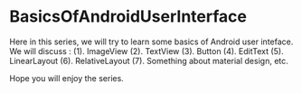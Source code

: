 # BasicsOfAndroidUserInterface
Here in this series, we will try to learn some basics of Android user inteface.
We will discuss :
  (1). ImageView
  (2). TextView
  (3). Button
  (4). EditText
  (5). LinearLayout
  (6). RelativeLayout
  (7). Something about material design, etc.
  
Hope you will enjoy the series.
